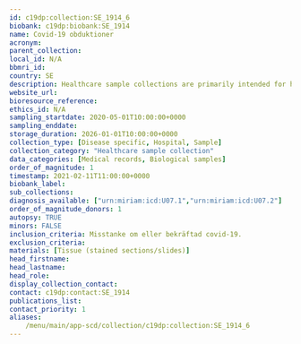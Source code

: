 ```yaml
---
id: c19dp:collection:SE_1914_6
biobank: c19dp:biobank:SE_1914
name: Covid-19 obduktioner
acronym:
parent_collection:
local_id: N/A
bbmri_id:
country: SE
description: Healthcare sample collections are primarily intended for healthcare, diagnostics and treatment, but can also be made available for research when there is a Swedish ethical approval and the patient has given their consent.
website_url:
bioresource_reference:
ethics_id: N/A
sampling_startdate: 2020-05-01T10:00:00+0000
sampling_enddate:
storage_duration: 2026-01-01T10:00:00+0000
collection_type: [Disease specific, Hospital, Sample]
collection_category: "Healthcare sample collection"
data_categories: [Medical records, Biological samples]
order_of_magnitude: 1
timestamp: 2021-02-11T11:00:00+0000
biobank_label:
sub_collections:
diagnosis_available: ["urn:miriam:icd:U07.1","urn:miriam:icd:U07.2"]
order_of_magnitude_donors: 1
autopsy: TRUE
minors: FALSE
inclusion_criteria: Misstanke om eller bekräftad covid-19.
exclusion_criteria:
materials: [Tissue (stained sections/slides)]
head_firstname:
head_lastname:
head_role:
display_collection_contact:
contact: c19dp:contact:SE_1914
publications_list:
contact_priority: 1
aliases:
    /menu/main/app-scd/collection/c19dp:collection:SE_1914_6
---
```

